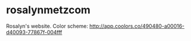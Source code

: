 # rosalynmetzcom
Rosalyn's website.
Color scheme: http://app.coolors.co/490480-a00016-d40093-77867f-004fff
